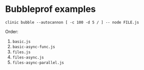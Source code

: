 # Bubbleprof examples

```
clinic bubble --autocannon [ -c 100 -d 5 / ] -- node FILE.js
```

Order:

1. `basic.js`
2. `basic-async-func.js`
3. `files.js`
4. `files-async.js`
5. `files-async-parallel.js`
